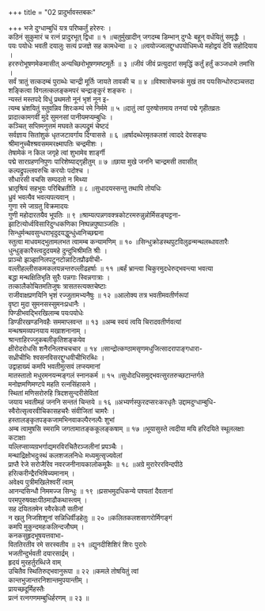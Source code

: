 +++
title = "02 प्रादुर्भावस्तबकः"

+++
भजे दुग्धाम्बुधिं यत्र परिष्कर्तुं हरेरुरः ।  
कठिनं सुकुमारं च रत्नं प्रादुरभूत् द्विधा ॥ १ ॥चतुर्मुखादीन् जगदम्ब डिम्भान् दुग्धैः बहून् वर्धयितुं समृद्धैः ।  
पयः पयोधेः भवती दयालुः सत्यं प्रजज्ञे सह कामधेन्वा ॥ २ ॥त्वयोज्ज्वलद्दुग्धपयोधिमध्ये महोद्वयं देवि सहोदियाय ।  
हररुरोभूषणमेकमासीत् अन्यच्छिरोभूषणमष्टमूर्तेः ॥ ३ ॥जीवं जीवं प्रत्युदारां समृद्धिं कर्तुं हर्तुं कञ्जधामे तमांसि ।  
सर्वं त्रातुं सत्कदम्बं पुराब्धेः चान्द्री मूर्तिः जायते तावकी च ॥ ४ ॥विश्वासेचनकं मुखं तव पयःसिन्धोरुदञ्चत्तदा  
शङ्कित्वा विगलत्कलङ्कमपरं चन्द्राङ्कुरं शङ्करः ।  
न्यस्तं मस्तपदे विधुं प्रथमतो नूनं भृशं नून इ-  
त्यम्ब भ्रंशयितुं स्तुवन्निव शिरःकम्पं रमे निर्ममे ॥ ५ ॥दातुं त्वां पुरुषोत्तमाय तनयां पद्मे गृहीतव्रतः  
प्रादात्कामगवीं मुदे सुमनसां पानीयमप्यम्बुधिः ।  
कञ्चित् सप्तिमनुत्तमं मघवते कल्पद्रुमं चेष्टदं  
सर्वज्ञाय सितांशुकं धृतजटावर्गाय दिग्वाससे ॥ ६ ॥हर्षादब्धेरमृतकलशं त्वाददे देवसङ्घः  
श्रीमानुच्चैश्श्रवसममरक्ष्मापतिः चन्द्रमीशः ।  
तेषामेकं न किल जगृहे त्वां शुभामेव शार्ङ्गी  
पद्मे सारग्रहणनिपुणः पारिशेष्याद्गृहीतुम् ॥ ७ ॥छाया मुखे जननि चान्द्रमसी तवासीत्  
कल्पद्रुपल्लवरुचिः करयोः पदोश्च ।  
सौधारसी वचसि सम्पदतो न मिथ्या  
भ्रातृश्रियं सहभुवः परिबिभ्रतीति ॥ ८ ॥सुधादयस्सन्तु तथापि तोयधिः  
ध्रुवं भवत्यैव भवत्यपत्यवान् ।  
गुणा रमे जाग्रतु विक्रमादयः  
गुणी महोदारतयैव भूपतिः ॥ ९ ॥श्राम्यत्पन्नगवक्त्रकोटरमरुन्नुन्नोर्मिसङ्घट्टना-  
झाटित्योर्ध्वविसारिदुग्धकणिका निष्पन्नपुष्पाञ्जलिः ।  
सिन्धुर्मन्थवसुन्धराभृदुदयद्धुन्धुंध्वनिच्छद्मना  
स्तुत्वा माधवमद्भुतामलभत त्वामम्ब कन्यामणिम् ॥ १० ॥सिन्धुक्रोडस्थपुटविलुढन्मन्थलब्धावतारैः  
धुन्धुङ्कारैस्त्वदुदयमहे दुन्दुभिश्रीमति श्रीः ।  
प्राञ्चो झञ्झानिलपटुनटोन्नाटितप्रौढवीची-  
वल्लीहल्लीसकमकलयन्नन्तरुल्लीढहर्षाः ॥ ११ ॥बर्हं भ्रान्त्वा चिकुरमुदधेरुद्भवन्त्या भवत्या  
बद्धा मन्थक्षितिभृति सुरैः पन्नगाः स्विन्नगात्राः ।  
तत्कालैकोचितमतिजुषः त्रासतस्त्यक्तचेष्टाः  
राजीवाक्षप्रणयिनि भृशं रज्जुतामभ्यनैषुः ॥ १२ ॥आलोक्य तत्र भवतीमवतीर्णरूपां  
वृष्टा मुदा सुमनसस्सुमनःप्रधानैः ।  
पिण्डीभवद्भिरखिलाम्ब पयःपयोधेः  
डिण्डीरखण्डनिवहैः सममाप्लवन्त ॥ १३ ॥अम्ब स्वयं त्वयि चिरादवतीर्णवत्यां  
मन्थश्रमव्यपनयाय मखाशनानाम् ।  
श्रान्ताहिरज्जुकबलीकृतिशङ्कयेव  
क्षीरोदरोधसि शनैरनिलश्चचचार ॥ १४ ॥सान्द्रोत्कण्ठामसृणमधुजित्सादरापाङ्गधारा-  
सध्रीचीभिः श्वसनविसरद्दुग्धवीचीभिरब्धिः ।  
उद्वाहाख्यं कमपि भवतीमुत्सवं लप्स्यमानां  
मातस्तातो मधुरमनयन्मङ्गलं स्नानकर्म ॥ १५ ॥सुधोदधिसमुद्भवत्सुरतरुच्छटान्तर्गते  
मनोज्ञमणिमण्टपे महति रत्नसिंहासने ।  
स्थितां मणिसरोरुहि त्रिदशसुन्दरीसेवितां  
जयाय भवतीमहं जननि सन्ततं चिन्तये ॥ १६ ॥अभ्यर्णस्फुरदप्सरःकरधृतैः उद्दामदुग्धाम्बुधि-  
स्वैरोत्सृत्वरवीचिकासहचरैः संवीजितां चामरैः ।  
हस्तालङ्कृतपङ्कजामभिनवाकल्पैरनल्पैः शुभां  
अम्ब त्वामुषसि स्मरामि जगतामातङ्ककूलङ्कषाम् ॥ १७ ॥भूयासुस्ते त्वदीया मयि हरिदयिते स्थूललक्षाः कटाक्षाः  
यल्लिप्साव्यग्रभर्गाद्यमरविरचितैरञ्जलीनां प्रपञ्चैः ।  
मन्थाद्रिक्षोभदुःस्थं कलशजलनिधेः मध्यमुत्सृज्यवेलां  
प्राप्तै रेजे सरोजैरिव नवरजनीनायकालोकमूकैः ॥ १८ ॥अग्रे मुरारेररविन्दपीठे  
हरित्करीन्द्रैरभिषिच्यमानाम् ।  
अवेक्ष्य पुत्रीमखिलेश्वरीं त्वाम्  
आनन्दसिन्धौ निममज्ज सिन्धुः ॥ १९ ॥प्रसभमुदधिकन्ये पश्यतां दैवतानां  
परमपुरुषवक्षःपीठमाढौकथास्त्वम् ।  
सह दयिततमेन स्वैरकेलौ सतीनां  
न खलु निजशिशूनां सन्निधिर्वीडहेतुः ॥ २० ॥कलितकलशसागरोर्मिगङ्गं  
कमपि मुकुन्दमहःकलिन्दजौघम् ।  
कनकसुहृदभूषयत्तवाभा-  
विततिरतीव रमे सरस्वतीव ॥ २१ ॥द्युनदीशिशिरं शिरः पुरारेः  
भजतीन्दुर्भवती दयारसार्द्रम् ।  
हृदयं मुरहर्तुरब्धिजे वाम्  
उचितैव स्थितिरुद्भवानुरूपा ॥ २२ ॥कमले तोषयितुं त्वां  
कान्तभुजान्तरनिशान्तमुपयान्तीम् ।  
प्रायच्छदूर्मिहस्तैः  
प्रत्नं रत्नगणमम्बुधिर्हरणम् ॥ २३ ॥
